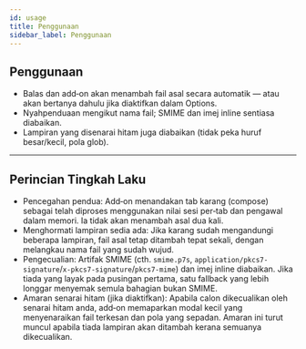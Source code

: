 ```yaml
---
id: usage
title: Penggunaan
sidebar_label: Penggunaan
---
```


## Penggunaan

- Balas dan add‑on akan menambah fail asal secara automatik — atau akan bertanya dahulu jika diaktifkan dalam Options.
- Nyahpenduaan mengikut nama fail; SMIME dan imej inline sentiasa diabaikan.
- Lampiran yang disenarai hitam juga diabaikan (tidak peka huruf besar/kecil, pola glob).

---

## Perincian Tingkah Laku

- Pencegahan pendua: Add‑on menandakan tab karang (compose) sebagai telah diproses menggunakan nilai sesi per‑tab dan pengawal dalam memori. Ia tidak akan menambah asal dua kali.
- Menghormati lampiran sedia ada: Jika karang sudah mengandungi beberapa lampiran, fail asal tetap ditambah tepat sekali, dengan melangkau nama fail yang sudah wujud.
- Pengecualian: Artifak SMIME (cth. `smime.p7s`, `application/pkcs7-signature`/`x-pkcs7-signature`/`pkcs7-mime`) dan imej inline diabaikan. Jika tiada yang layak pada pusingan pertama, satu fallback yang lebih longgar menyemak semula bahagian bukan SMIME.
- Amaran senarai hitam (jika diaktifkan): Apabila calon dikecualikan oleh senarai hitam anda, add‑on memaparkan modal kecil yang menyenaraikan fail terkesan dan pola yang sepadan. Amaran ini turut muncul apabila tiada lampiran akan ditambah kerana semuanya dikecualikan.
